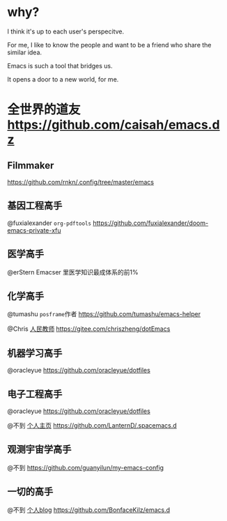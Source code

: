 # why?


I think it's up to each user's perspecitve.

For me, I like to know the people and want to be a friend who share the similar idea.

Emacs is such a tool that bridges us.

It opens a door to a new world, for me.



# 全世界的道友   https://github.com/caisah/emacs.dz

## Filmmaker
https://github.com/rnkn/.config/tree/master/emacs

## 基因工程高手

@fuxialexander `org-pdftools` https://github.com/fuxialexander/doom-emacs-private-xfu


## 医学高手
@erStern Emacser 里医学知识最成体系的前1%

## 化学高手
@tumashu `posframe`作者 https://github.com/tumashu/emacs-helper

@Chris [人民教师](https://chriszheng.science/about/) https://gitee.com/chriszheng/dotEmacs

## 机器学习高手

@oracleyue  https://github.com/oracleyue/dotfiles

## 电子工程高手
@oracleyue  https://github.com/oracleyue/dotfiles

@不到 [个人主页](https://dlyang.me/about/) https://github.com/LanternD/.spacemacs.d

## 观测宇宙学高手
@不到  https://github.com/guanyilun/my-emacs-config

## 一切的高手
@不到 [个人blog](https://www.bonfacemunyoki.com/bio/)  https://github.com/BonfaceKilz/emacs.d
